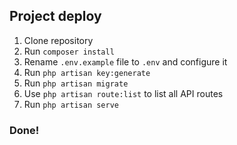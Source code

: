 ## Project deploy
1. Clone repository
2. Run ``composer install``
3. Rename ``.env.example`` file to ``.env`` and configure it
4. Run ``php artisan key:generate``
5. Run ``php artisan migrate``
6. Use ``php artisan route:list`` to list all API routes
7. Run ``php artisan serve``
### Done!
